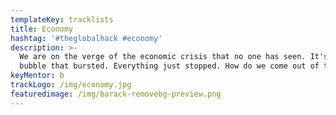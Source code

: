 ```yaml
---
templateKey: tracklists
title: Economy
hashtag: '#theglobalhack #economy'
description: >-
  We are on the verge of the economic crisis that no one has seen. It's not a
  bubble that bursted. Everything just stopped. How do we come out of that?
keyMentor: b
trackLogo: /img/economy.jpg
featuredimage: /img/barack-removebg-preview.png
---
```

